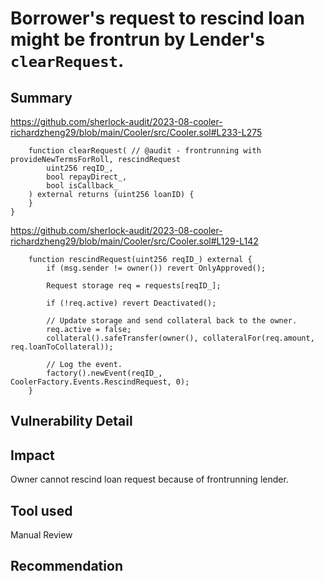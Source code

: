 # Borrower's request to rescind loan might be frontrun by Lender's `clearRequest`.

## Summary
https://github.com/sherlock-audit/2023-08-cooler-richardzheng29/blob/main/Cooler/src/Cooler.sol#L233-L275
```solidity
    function clearRequest( // @audit - frontrunning with provideNewTermsForRoll, rescindRequest
        uint256 reqID_,
        bool repayDirect_,
        bool isCallback_
    ) external returns (uint256 loanID) {
    }
}
```

https://github.com/sherlock-audit/2023-08-cooler-richardzheng29/blob/main/Cooler/src/Cooler.sol#L129-L142
```solidity
    function rescindRequest(uint256 reqID_) external {
        if (msg.sender != owner()) revert OnlyApproved();

        Request storage req = requests[reqID_];

        if (!req.active) revert Deactivated();

        // Update storage and send collateral back to the owner.
        req.active = false;
        collateral().safeTransfer(owner(), collateralFor(req.amount, req.loanToCollateral));

        // Log the event.
        factory().newEvent(reqID_, CoolerFactory.Events.RescindRequest, 0);
    }
```
## Vulnerability Detail

## Impact
Owner cannot rescind loan request because of frontrunning lender.

## Tool used

Manual Review

## Recommendation
